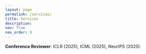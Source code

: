 ```yaml
---
layout: page
permalink: /services/
title: Services
description:
nav: True
nav_order: 9
---
```


**Conference Reviewer**: ICLR (2025), ICML (2025), NeurIPS (2025).
